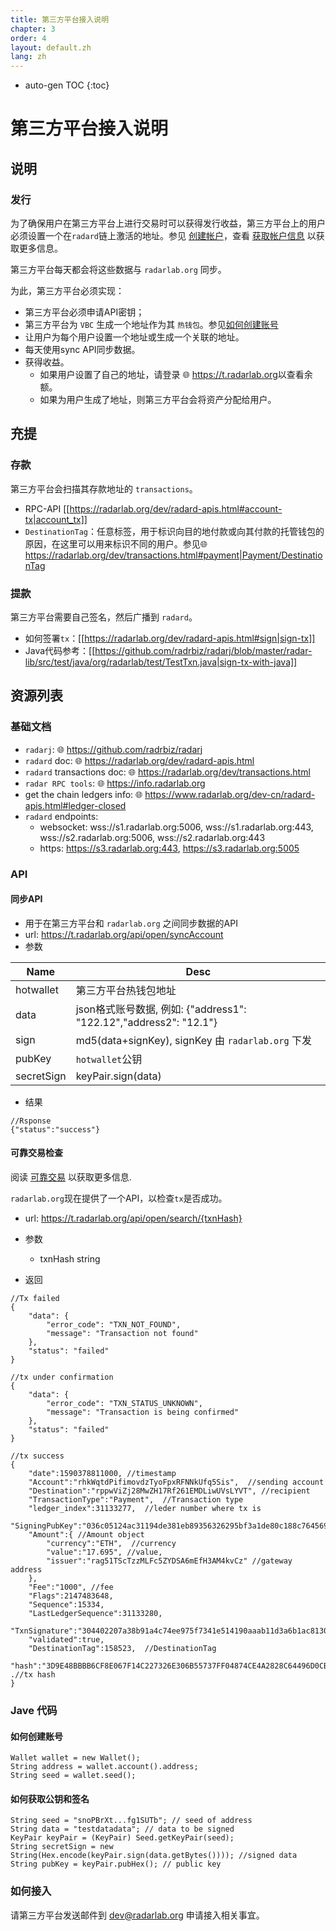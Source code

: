 ```yaml
---
title: 第三方平台接入说明
chapter: 3
order: 4
layout: default.zh
lang: zh
---
```


* auto-gen TOC
{:toc}

# 第三方平台接入说明

## 说明

### 发行

为了确保用户在第三方平台上进行交易时可以获得发行收益，第三方平台上的用户必须设置一个在`radard`链上激活的地址。参见 [创建帐户](https://radarlab.org/dev/transactions.html#creating-accounts)，查看 [获取帐户信息](https://www.radarlab.org/dev-cn/radard-apis.html＃account-info) 以获取更多信息。

第三方平台每天都会将这些数据与 `radarlab.org` 同步。

为此，第三方平台必须实现：

  * 第三方平台必须申请API密钥；
  * 第三方平台为 `VBC` 生成一个地址作为其 `热钱包`。参见[如何创建账号](https://radarlab.org/dev/transactions.html#creating-accounts)
  * 让用户为每个用户设置一个地址或生成一个关联的地址。
  * 每天使用sync API同步数据。
  * 获得收益。
    * 如果用户设置了自己的地址，请登录 🌐  <https://t.radarlab.org>以查看余额。
    * 如果为用户生成了地址，则第三方平台会将资产分配给用户。

## 充提

### 存款

第三方平台会扫描其存款地址的 `transactions`。
  * RPC-API [[https://radarlab.org/dev/radard-apis.html#account-tx|account_tx]]
  * `DestinationTag`：任意标签，用于标识向目的地付款或向其付款的托管钱包的原因，在这里可以用来标识不同的用户。参见🌐 <https://radarlab.org/dev/transactions.html#payment|Payment/DestinationTag>

### 提款

第三方平台需要自己签名，然后广播到 `radard`。
  * 如何签署`tx`：[[https://radarlab.org/dev/radard-apis.html#sign|sign-tx]]
  * Java代码参考：[[https://github.com/radrbiz/radarj/blob/master/radar-lib/src/test/java/org/radarlab/test/TestTxn.java|sign-tx-with-java]]

## 资源列表

### 基础文档

  * `radarj`: 🌐  <https://github.com/radrbiz/radarj>
  * `radard` doc: 🌐  <https://radarlab.org/dev/radard-apis.html>
  * `radard` transactions doc: 🌐 <https://radarlab.org/dev/transactions.html>
  * `radar RPC tools`: 🌐 <https://info.radarlab.org>
  *  get the chain ledgers info: 🌐 <https://www.radarlab.org/dev-cn/radard-apis.html#ledger-closed>
  * `radard` endpoints:
    * websocket: wss://s1.radarlab.org:5006, wss://s1.radarlab.org:443, wss://s2.radarlab.org:5006, wss://s2.radarlab.org:443 
    * https: https://s3.radarlab.org:443, https://s3.radarlab.org:5005

###  API 

#### 同步API 

  * 用于在第三方平台和 `radarlab.org` 之间同步数据的API 
  * url: https://t.radarlab.org/api/open/syncAccount
  * 参数

|Name | Desc |
|-- | -- |
|hotwallet | 第三方平台热钱包地址|
|data | json格式账号数据, 例如: {"address1": "122.12","address2": "12.1"}|
|sign | md5(data+signKey), signKey 由 `radarlab.org` 下发|
|pubKey | `hotwallet`公钥|
|secretSign | keyPair.sign(data)|

  * 结果
  
```
//Rsponse
{"status":"success"}
```

#### 可靠交易检查

阅读 [可靠交易](https://radarlab.org/dev/reliable_tx.html) 以获取更多信息.

`radarlab.org`现在提供了一个API，以检查`tx`是否成功。

  * url: https://t.radarlab.org/api/open/search/{txnHash}

  * 参数
	* txnHash string
  * 返回

```
//Tx failed
{
	"data": {
		"error_code": "TXN_NOT_FOUND",
		"message": "Transaction not found"
	},
	"status": "failed"
}

//tx under confirmation
{
	"data": {
		"error_code": "TXN_STATUS_UNKNOWN",
		"message": "Transaction is being confirmed"
	},
	"status": "failed"
}

//tx success
{
	"date":1590378811000, //timestamp
	"Account":"rhkWqtdPifimovdzTyoFpxRFNNkUfq5Sis",  //sending account
	"Destination":"rppwViZj28MwZH17Rf261EMDLiwUVsLYVT", //recipient 
	"TransactionType":"Payment",  //Transaction type
	"ledger_index":31133277,  //leder number where tx is
	"SigningPubKey":"036c05124ac31194de381eb89356326295bf3a1de80c188c764569a05281109acf",
	"Amount":{ //Amount object
		"currency":"ETH",  //currency
		"value":"17.695", //value,
		"issuer":"rag51TScTzzMLFc5ZYDSA6mEfH3AM4kvCz" //gateway address
	},
	"Fee":"1000", //fee
	"Flags":2147483648,
	"Sequence":15334,  
	"LastLedgerSequence":31133280,
	"TxnSignature":"304402207a38b91a4c74ee975f7341e514190aaab11d3a6b1ac8130756311590ce3371f002200cfd6aed28b7f81027c05f616a2f06fee8b10448b132171320fd4df7d389fc40",
	"validated":true,
	"DestinationTag":158523,  //DestinationTag
	"hash":"3D9E48BBBB6CF8E067F14C227326E306B55737FF04874CE4A2828C64496D0CBD". .//tx hash
}
```

### Jave 代码


#### 如何创建账号

```
Wallet wallet = new Wallet();
String address = wallet.account().address;
String seed = wallet.seed();
```

#### 如何获取公钥和签名

```
String seed = "snoPBrXt...fg1SUTb"; // seed of address
String data = "testdatadata"; // data to be signed
KeyPair keyPair = (KeyPair) Seed.getKeyPair(seed);
String secretSign = new String(Hex.encode(keyPair.sign(data.getBytes()))); //signed data
String pubKey = keyPair.pubHex(); // public key
```

### 如何接入

请第三方平台发送邮件到 dev@radarlab.org 申请接入相关事宜。
